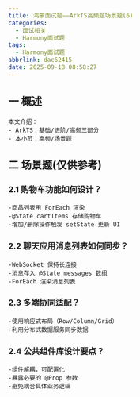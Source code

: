 ```yaml
---
title: 鸿蒙面试题——ArkTS高频题场景题(6)
categories:
  - 面试相关
  - Harmony面试题
tags:
  - Harmony面试题
abbrlink: dac62415
date: 2025-09-18 08:58:27
---
```

## 一 概述

```
本文介绍：
- ArkTS：基础/进阶/高频三部分
- 本小节：高频/场景题
```

<!--more-->

## 二 场景题(仅供参考)

### 2.1 购物车功能如何设计？

```
-商品列表用 ForEach 渲染
-@State cartItems 存储购物车
-增加/删除操作触发 setState 更新 UI
```

### 2.2 聊天应用消息列表如何同步？

```
-WebSocket 保持长连接
-消息存入 @State messages 数组
-ForEach 渲染消息列表
```

### 2.3 多端协同适配？

```
-使用响应式布局（Row/Column/Grid）
-利用分布式数据服务同步数据
```

### 2.4 公共组件库设计要点？

```
-组件解耦，可配置化
-暴露必要的 @Prop 参数
-避免耦合具体业务逻辑
```

